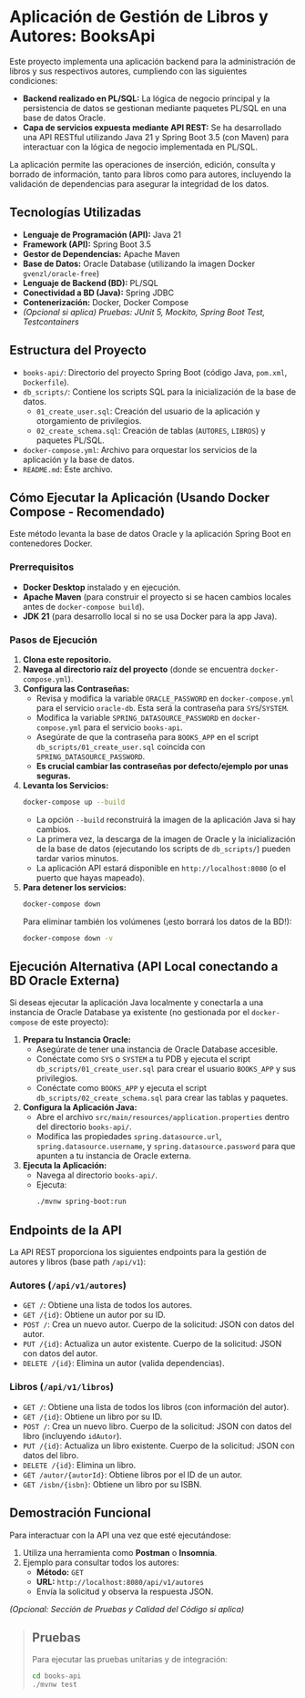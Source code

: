 # Aplicación de Gestión de Libros y Autores: BooksApi

Este proyecto implementa una aplicación backend para la administración de libros y sus respectivos autores, cumpliendo con las siguientes condiciones:

-   **Backend realizado en PL/SQL:** La lógica de negocio principal y la persistencia de datos se gestionan mediante paquetes PL/SQL en una base de datos Oracle.
-   **Capa de servicios expuesta mediante API REST:** Se ha desarrollado una API RESTful utilizando Java 21 y Spring Boot 3.5 (con Maven) para interactuar con la lógica de negocio implementada en PL/SQL.

La aplicación permite las operaciones de inserción, edición, consulta y borrado de información, tanto para libros como para autores, incluyendo la validación de dependencias para asegurar la integridad de los datos.

## Tecnologías Utilizadas

-   **Lenguaje de Programación (API):** Java 21
-   **Framework (API):** Spring Boot 3.5
-   **Gestor de Dependencias:** Apache Maven
-   **Base de Datos:** Oracle Database (utilizando la imagen Docker `gvenzl/oracle-free`)
-   **Lenguaje de Backend (BD):** PL/SQL
-   **Conectividad a BD (Java):** Spring JDBC
-   **Contenerización:** Docker, Docker Compose
-   *(Opcional si aplica) Pruebas: JUnit 5, Mockito, Spring Boot Test, Testcontainers*

## Estructura del Proyecto

-   `books-api/`: Directorio del proyecto Spring Boot (código Java, `pom.xml`, `Dockerfile`).
-   `db_scripts/`: Contiene los scripts SQL para la inicialización de la base de datos.
    -   `01_create_user.sql`: Creación del usuario de la aplicación y otorgamiento de privilegios.
    -   `02_create_schema.sql`: Creación de tablas (`AUTORES`, `LIBROS`) y paquetes PL/SQL.
-   `docker-compose.yml`: Archivo para orquestar los servicios de la aplicación y la base de datos.
-   `README.md`: Este archivo.

## Cómo Ejecutar la Aplicación (Usando Docker Compose - Recomendado)

Este método levanta la base de datos Oracle y la aplicación Spring Boot en contenedores Docker.

### Prerrequisitos

-   **Docker Desktop** instalado y en ejecución.
-   **Apache Maven** (para construir el proyecto si se hacen cambios locales antes de `docker-compose build`).
-   **JDK 21** (para desarrollo local si no se usa Docker para la app Java).

### Pasos de Ejecución

1.  **Clona este repositorio.**
2.  **Navega al directorio raíz del proyecto** (donde se encuentra `docker-compose.yml`).
3.  **Configura las Contraseñas:**
    *   Revisa y modifica la variable `ORACLE_PASSWORD` en `docker-compose.yml` para el servicio `oracle-db`. Esta será la contraseña para `SYS`/`SYSTEM`.
    *   Modifica la variable `SPRING_DATASOURCE_PASSWORD` en `docker-compose.yml` para el servicio `books-api`.
    *   Asegúrate de que la contraseña para `BOOKS_APP` en el script `db_scripts/01_create_user.sql` coincida con `SPRING_DATASOURCE_PASSWORD`.
    *   **Es crucial cambiar las contraseñas por defecto/ejemplo por unas seguras.**
4.  **Levanta los Servicios:**
    ```bash
    docker-compose up --build
    ```
    *   La opción `--build` reconstruirá la imagen de la aplicación Java si hay cambios.
    *   La primera vez, la descarga de la imagen de Oracle y la inicialización de la base de datos (ejecutando los scripts de `db_scripts/`) pueden tardar varios minutos.
    *   La aplicación API estará disponible en `http://localhost:8080` (o el puerto que hayas mapeado).
5.  **Para detener los servicios:**
    ```bash
    docker-compose down
    ```
    Para eliminar también los volúmenes (¡esto borrará los datos de la BD!):
    ```bash
    docker-compose down -v
    ```

## Ejecución Alternativa (API Local conectando a BD Oracle Externa)

Si deseas ejecutar la aplicación Java localmente y conectarla a una instancia de Oracle Database ya existente (no gestionada por el `docker-compose` de este proyecto):

1.  **Prepara tu Instancia Oracle:**
    *   Asegúrate de tener una instancia de Oracle Database accesible.
    *   Conéctate como `SYS` o `SYSTEM` a tu PDB y ejecuta el script `db_scripts/01_create_user.sql` para crear el usuario `BOOKS_APP` y sus privilegios.
    *   Conéctate como `BOOKS_APP` y ejecuta el script `db_scripts/02_create_schema.sql` para crear las tablas y paquetes.
2.  **Configura la Aplicación Java:**
    *   Abre el archivo `src/main/resources/application.properties` dentro del directorio `books-api/`.
    *   Modifica las propiedades `spring.datasource.url`, `spring.datasource.username`, y `spring.datasource.password` para que apunten a tu instancia de Oracle externa.
3.  **Ejecuta la Aplicación:**
    *   Navega al directorio `books-api/`.
    *   Ejecuta:
        ```bash
        ./mvnw spring-boot:run
        ```

## Endpoints de la API

La API REST proporciona los siguientes endpoints para la gestión de autores y libros (base path `/api/v1`):

### Autores (`/api/v1/autores`)
-   `GET /`: Obtiene una lista de todos los autores.
-   `GET /{id}`: Obtiene un autor por su ID.
-   `POST /`: Crea un nuevo autor. Cuerpo de la solicitud: JSON con datos del autor.
-   `PUT /{id}`: Actualiza un autor existente. Cuerpo de la solicitud: JSON con datos del autor.
-   `DELETE /{id}`: Elimina un autor (valida dependencias).

### Libros (`/api/v1/libros`)
-   `GET /`: Obtiene una lista de todos los libros (con información del autor).
-   `GET /{id}`: Obtiene un libro por su ID.
-   `POST /`: Crea un nuevo libro. Cuerpo de la solicitud: JSON con datos del libro (incluyendo `idAutor`).
-   `PUT /{id}`: Actualiza un libro existente. Cuerpo de la solicitud: JSON con datos del libro.
-   `DELETE /{id}`: Elimina un libro.
-   `GET /autor/{autorId}`: Obtiene libros por el ID de un autor.
-   `GET /isbn/{isbn}`: Obtiene un libro por su ISBN.

## Demostración Funcional

Para interactuar con la API una vez que esté ejecutándose:

1.  Utiliza una herramienta como **Postman** o **Insomnia**.
2.  Ejemplo para consultar todos los autores:
    -   **Método:** `GET`
    -   **URL:** `http://localhost:8080/api/v1/autores`
    -   Envía la solicitud y observa la respuesta JSON.

*(Opcional: Sección de Pruebas y Calidad del Código si aplica)*
> ## Pruebas
> Para ejecutar las pruebas unitarias y de integración:
> ```bash
> cd books-api
> ./mvnw test
> ```
